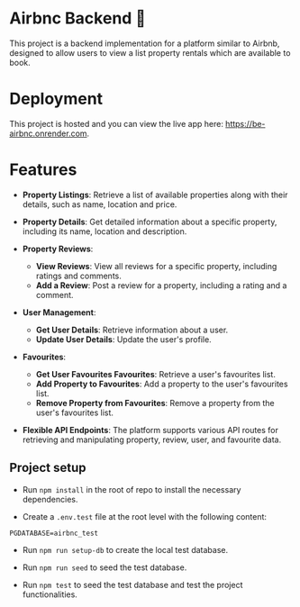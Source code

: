 # Airbnc Backend 🏡

This project is a backend implementation for a platform similar to Airbnb, designed to allow users to view a list property rentals which are available to book.

# Deployment

This project is hosted and you can view the live app here: https://be-airbnc.onrender.com.

# Features

- **Property Listings**: Retrieve a list of available properties along with their details, such as name, location and price.
- **Property Details**: Get detailed information about a specific property, including its name, location and description.

- **Property Reviews**:

  - **View Reviews**: View all reviews for a specific property, including ratings and comments.
  - **Add a Review**: Post a review for a property, including a rating and a comment.

- **User Management**:

  - **Get User Details**: Retrieve information about a user.
  - **Update User Details**: Update the user's profile.

- **Favourites**:

  - **Get User Favourites Favourites**: Retrieve a user's favourites list.
  - **Add Property to Favourites**: Add a property to the user's favourites list.
  - **Remove Property from Favourites**: Remove a property from the user's favourites list.

- **Flexible API Endpoints**: The platform supports various API routes for retrieving and manipulating property, review, user, and favourite data.

## Project setup

- Run `npm install` in the root of repo to install the necessary dependencies.

- Create a `.env.test` file at the root level with the following content:

```
PGDATABASE=airbnc_test
```

- Run `npm run setup-db` to create the local test database.

- Run `npm run seed` to seed the test database.

- Run `npm test` to seed the test database and test the project functionalities.
